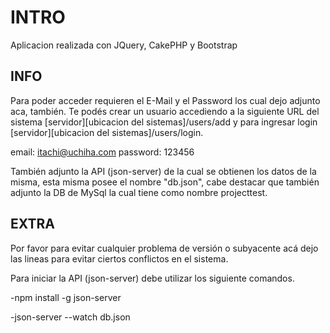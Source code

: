 # INTRO

Aplicacion realizada con JQuery, CakePHP y Bootstrap

## INFO 

Para poder acceder requieren el E-Mail y el Password los cual dejo adjunto aca, también. Te podés crear un usuario accediendo a la siguiente URL del sistema
[servidor][ubicacion del sistemas]/users/add y para ingresar login [servidor][ubicacion del sistemas]/users/login. 

email: itachi@uchiha.com 
password: 123456

También adjunto la API (json-server) de la cual se obtienen los datos de la misma, esta misma posee el nombre "db.json", cabe destacar que también adjunto la DB de MySql
la cual tiene como nombre projecttest.

## EXTRA 

Por favor para evitar cualquier problema de versión o subyacente acá dejo las lineas para evitar ciertos conflictos en el sistema.

Para iniciar la API (json-server) debe utilizar los siguiente comandos.

-npm install -g json-server

-json-server --watch db.json
